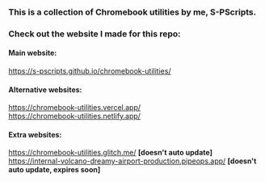 ### This is a collection of Chromebook utilities by me, S-PScripts.

### Check out the website I made for this repo:

#### Main website:
https://s-pscripts.github.io/chromebook-utilities/ <br>

#### Alternative websites:
https://chromebook-utilities.vercel.app/ <br>
https://chromebook-utilities.netlify.app/ <br>

#### Extra websites:
https://chromebook-utilities.glitch.me/ **[doesn't auto update]** <br>
https://internal-volcano-dreamy-airport-production.pipeops.app/ **[doesn't auto update, expires soon]** <br>
